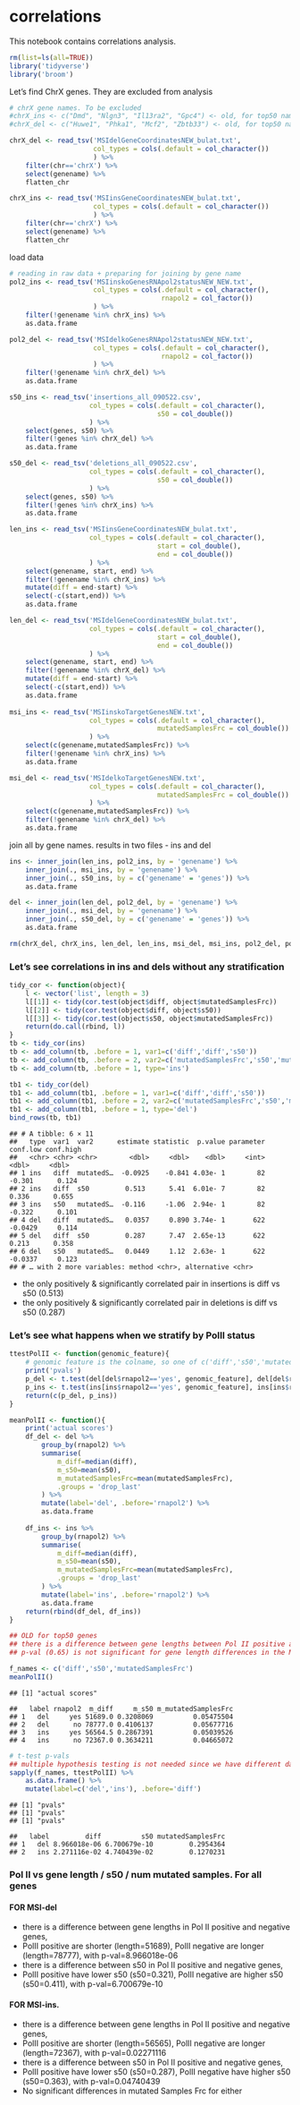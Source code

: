 correlations
================

This notebook contains correlations analysis.

``` r
rm(list=ls(all=TRUE))
library('tidyverse')
library('broom')
```

Let’s find ChrX genes. They are excluded from analysis

``` r
# chrX gene names. To be excluded
#chrX_ins <- c("Dmd", "Nlgn3", "Il13ra2", "Gpc4") <- old, for top50 names
#chrX_del <- c("Huwe1", "Phka1", "Mcf2", "Zbtb33") <- old, for top50 names

chrX_del <- read_tsv('MSIdelGeneCoordinatesNEW_bulat.txt',
                     col_types = cols(.default = col_character())
                     ) %>% 
    filter(chr=='chrX') %>%
    select(genename) %>%
    flatten_chr

chrX_ins <- read_tsv('MSIinsGeneCoordinatesNEW_bulat.txt',
                     col_types = cols(.default = col_character())
                     ) %>% 
    filter(chr=='chrX') %>%
    select(genename) %>%
    flatten_chr   
```

load data

``` r
# reading in raw data + preparing for joining by gene name
pol2_ins <- read_tsv('MSIinskoGenesRNApol2statusNEW_NEW.txt',
                     col_types = cols(.default = col_character(), 
                                      rnapol2 = col_factor())
                     ) %>%
    filter(!genename %in% chrX_ins) %>%
    as.data.frame

pol2_del <- read_tsv('MSIdelkoGenesRNApol2statusNEW_NEW.txt',
                     col_types = cols(.default = col_character(), 
                                      rnapol2 = col_factor())
                     ) %>%
    filter(!genename %in% chrX_del) %>%
    as.data.frame

s50_ins <- read_tsv('insertions_all_090522.csv',
                    col_types = cols(.default = col_character(), 
                                     s50 = col_double())
                    ) %>%
    select(genes, s50) %>%
    filter(!genes %in% chrX_del) %>%
    as.data.frame

s50_del <- read_tsv('deletions_all_090522.csv',
                    col_types = cols(.default = col_character(), 
                                     s50 = col_double())
                    ) %>%
    select(genes, s50) %>%
    filter(!genes %in% chrX_ins) %>%
    as.data.frame

len_ins <- read_tsv('MSIinsGeneCoordinatesNEW_bulat.txt',
                    col_types = cols(.default = col_character(), 
                                     start = col_double(), 
                                     end = col_double())
                    ) %>%
    select(genename, start, end) %>%
    filter(!genename %in% chrX_ins) %>%
    mutate(diff = end-start) %>%
    select(-c(start,end)) %>%
    as.data.frame

len_del <- read_tsv('MSIdelGeneCoordinatesNEW_bulat.txt',
                    col_types = cols(.default = col_character(), 
                                     start = col_double(), 
                                     end = col_double())
                    ) %>%
    select(genename, start, end) %>%
    filter(!genename %in% chrX_del) %>%
    mutate(diff = end-start) %>%
    select(-c(start,end)) %>%
    as.data.frame
    
msi_ins <- read_tsv('MSIinskoTargetGenesNEW.txt',
                    col_types = cols(.default = col_character(), 
                                     mutatedSamplesFrc = col_double())
                    ) %>%
    select(c(genename,mutatedSamplesFrc)) %>%
    filter(!genename %in% chrX_ins) %>%
    as.data.frame

msi_del <- read_tsv('MSIdelkoTargetGenesNEW.txt',
                    col_types = cols(.default = col_character(), 
                                     mutatedSamplesFrc = col_double())
                    ) %>%
    select(c(genename,mutatedSamplesFrc)) %>%
    filter(!genename %in% chrX_del) %>%
    as.data.frame
```

join all by gene names. results in two files - ins and del

``` r
ins <- inner_join(len_ins, pol2_ins, by = 'genename') %>%
    inner_join(., msi_ins, by = 'genename') %>%
    inner_join(., s50_ins, by = c('genename' = 'genes')) %>%
    as.data.frame

del <- inner_join(len_del, pol2_del, by = 'genename') %>%
    inner_join(., msi_del, by = 'genename') %>%
    inner_join(., s50_del, by = c('genename' = 'genes')) %>%
    as.data.frame

rm(chrX_del, chrX_ins, len_del, len_ins, msi_del, msi_ins, pol2_del, pol2_ins, s50_del, s50_ins)
```

### Let’s see correlations in ins and dels without any stratification

``` r
tidy_cor <- function(object){
    l <- vector('list', length = 3)
    l[[1]] <- tidy(cor.test(object$diff, object$mutatedSamplesFrc))
    l[[2]] <- tidy(cor.test(object$diff, object$s50))
    l[[3]] <- tidy(cor.test(object$s50, object$mutatedSamplesFrc))
    return(do.call(rbind, l))
}
tb <- tidy_cor(ins)
tb <- add_column(tb, .before = 1, var1=c('diff','diff','s50'))
tb <- add_column(tb, .before = 2, var2=c('mutatedSamplesFrc','s50','mutatedSamplesFrc'))
tb <- add_column(tb, .before = 1, type='ins')

tb1 <- tidy_cor(del)
tb1 <- add_column(tb1, .before = 1, var1=c('diff','diff','s50'))
tb1 <- add_column(tb1, .before = 2, var2=c('mutatedSamplesFrc','s50','mutatedSamplesFrc'))
tb1 <- add_column(tb1, .before = 1, type='del')
bind_rows(tb, tb1)
```

    ## # A tibble: 6 × 11
    ##   type  var1  var2      estimate statistic  p.value parameter conf.low conf.high
    ##   <chr> <chr> <chr>        <dbl>     <dbl>    <dbl>     <int>    <dbl>     <dbl>
    ## 1 ins   diff  mutatedS…  -0.0925    -0.841 4.03e- 1        82  -0.301      0.124
    ## 2 ins   diff  s50         0.513      5.41  6.01e- 7        82   0.336      0.655
    ## 3 ins   s50   mutatedS…  -0.116     -1.06  2.94e- 1        82  -0.322      0.101
    ## 4 del   diff  mutatedS…   0.0357     0.890 3.74e- 1       622  -0.0429     0.114
    ## 5 del   diff  s50         0.287      7.47  2.65e-13       622   0.213      0.358
    ## 6 del   s50   mutatedS…   0.0449     1.12  2.63e- 1       622  -0.0337     0.123
    ## # … with 2 more variables: method <chr>, alternative <chr>

-   the only positively & significantly correlated pair in insertions is
    diff vs s50 (0.513)
-   the only positively & significantly correlated pair in deletions is
    diff vs s50 (0.287)

### Let’s see what happens when we stratify by PolII status

``` r
ttestPolII <- function(genomic_feature){
    # genomic feature is the colname, so one of c('diff','s50','mutatedSamplesFrc')
    print('pvals')
    p_del <- t.test(del[del$rnapol2=='yes', genomic_feature], del[del$rnapol2=='no', genomic_feature])$p.value
    p_ins <- t.test(ins[ins$rnapol2=='yes', genomic_feature], ins[ins$rnapol2=='no', genomic_feature])$p.value
    return(c(p_del, p_ins))
}

meanPolII <- function(){
    print('actual scores')
    df_del <- del %>%
        group_by(rnapol2) %>%
        summarise(
            m_diff=median(diff),
            m_s50=mean(s50),
            m_mutatedSamplesFrc=mean(mutatedSamplesFrc),
            .groups = 'drop_last'
        ) %>%
        mutate(label='del', .before='rnapol2') %>%
        as.data.frame
    
    df_ins <- ins %>%
        group_by(rnapol2) %>%
        summarise(
            m_diff=median(diff),
            m_s50=mean(s50),
            m_mutatedSamplesFrc=mean(mutatedSamplesFrc),
            .groups = 'drop_last'
        ) %>%
        mutate(label='ins', .before='rnapol2') %>%
        as.data.frame
    return(rbind(df_del, df_ins))
}

## OLD for top50 genes
## there is a difference between gene lengths between Pol II positive and negative genes with p-val=0.002 for MSI-del. PolII positive are shorter (mean length=62549), PolII negative are longer (mean length=188772) 
## p-val (0.65) is not significant for gene length differences in the MSI-ins group 

f_names <- c('diff','s50','mutatedSamplesFrc')
meanPolII()
```

    ## [1] "actual scores"

    ##   label rnapol2  m_diff     m_s50 m_mutatedSamplesFrc
    ## 1   del     yes 51689.0 0.3208069          0.05475504
    ## 2   del      no 78777.0 0.4106137          0.05677716
    ## 3   ins     yes 56564.5 0.2867391          0.05039526
    ## 4   ins      no 72367.0 0.3634211          0.04665072

``` r
# t-test p-vals
## multiple hypothesis testing is not needed since we have different data
sapply(f_names, ttestPolII) %>%
    as.data.frame() %>% 
    mutate(label=c('del','ins'), .before='diff') 
```

    ## [1] "pvals"
    ## [1] "pvals"
    ## [1] "pvals"

    ##   label         diff          s50 mutatedSamplesFrc
    ## 1   del 8.966018e-06 6.700679e-10         0.2954364
    ## 2   ins 2.271116e-02 4.740439e-02         0.1270231

### Pol II vs gene length / s50 / num mutated samples. For all genes

#### FOR MSI-del

-   there is a difference between gene lengths in Pol II positive and
    negative genes,
-   PolII positive are shorter (length=51689), PolII negative are longer
    (length=78777), with p-val=8.966018e-06
-   there is a difference between s50 in Pol II positive and negative
    genes,
-   PolII positive have lower s50 (s50=0.321), PolII negative are higher
    s50 (s50=0.411), with p-val=6.700679e-10

#### FOR MSI-ins.

-   there is a difference between gene lengths in Pol II positive and
    negative genes,
-   PolII positive are shorter (length=56565), PolII negative are longer
    (length=72367), with p-val=0.02271116
-   there is a difference between s50 in Pol II positive and negative
    genes,
-   PolII positive have lower s50 (s50=0.287), PolII negative have
    higher s50 (s50=0.363), with p-val=0.04740439
-   No significant differences in mutated Samples Frc for either
